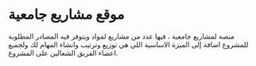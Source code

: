 # موقع مشاريع جامعية
منصة لمشاريع جامعية ، فيها عدد من مشاريع لمواد ويتوفر فيه المصادر المطلوبة للمشروع اضافة إلى الميزة الاساسية اللي هي توزيع وترتيب وانشاء المهام لك ولجميع اعضاء الفريق الشغالين على المشروع.
